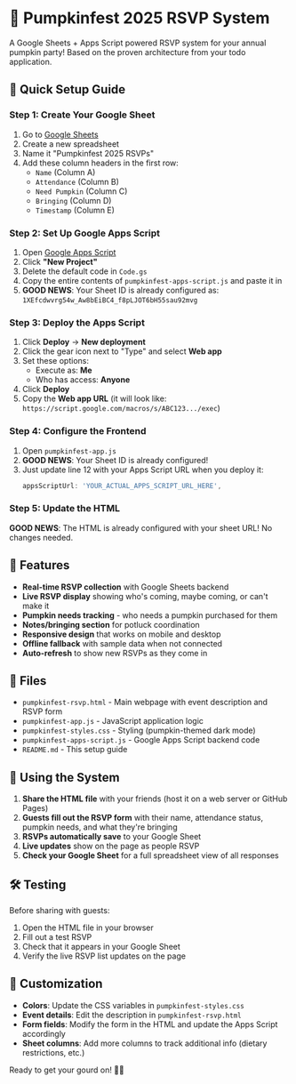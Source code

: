 # 🎃 Pumpkinfest 2025 RSVP System

A Google Sheets + Apps Script powered RSVP system for your annual pumpkin party! Based on the proven architecture from your todo application.

## 🚀 Quick Setup Guide

### Step 1: Create Your Google Sheet
1. Go to [Google Sheets](https://sheets.google.com)
2. Create a new spreadsheet
3. Name it "Pumpkinfest 2025 RSVPs" 
4. Add these column headers in the first row:
   - `Name` (Column A)
   - `Attendance` (Column B) 
   - `Need Pumpkin` (Column C)
   - `Bringing` (Column D)
   - `Timestamp` (Column E)

### Step 2: Set Up Google Apps Script
1. Open [Google Apps Script](https://script.google.com)
2. Click **"New Project"**
3. Delete the default code in `Code.gs`
4. Copy the entire contents of `pumpkinfest-apps-script.js` and paste it in
5. **GOOD NEWS**: Your Sheet ID is already configured as: `1XEfcdwvrg54w_Aw8bEiBC4_f8pLJOT6bH55sau92mvg`

### Step 3: Deploy the Apps Script
1. Click **Deploy** → **New deployment**
2. Click the gear icon next to "Type" and select **Web app**
3. Set these options:
   - Execute as: **Me**
   - Who has access: **Anyone**
4. Click **Deploy**
5. Copy the **Web app URL** (it will look like: `https://script.google.com/macros/s/ABC123.../exec`)

### Step 4: Configure the Frontend
1. Open `pumpkinfest-app.js`
2. **GOOD NEWS**: Your Sheet ID is already configured!
3. Just update line 12 with your Apps Script URL when you deploy it:
   ```javascript
   appsScriptUrl: 'YOUR_ACTUAL_APPS_SCRIPT_URL_HERE',
   ```

### Step 5: Update the HTML
**GOOD NEWS**: The HTML is already configured with your sheet URL! No changes needed.

## 🎯 Features

- **Real-time RSVP collection** with Google Sheets backend
- **Live RSVP display** showing who's coming, maybe coming, or can't make it
- **Pumpkin needs tracking** - who needs a pumpkin purchased for them
- **Notes/bringing section** for potluck coordination
- **Responsive design** that works on mobile and desktop
- **Offline fallback** with sample data when not connected
- **Auto-refresh** to show new RSVPs as they come in

## 📁 Files

- `pumpkinfest-rsvp.html` - Main webpage with event description and RSVP form
- `pumpkinfest-app.js` - JavaScript application logic
- `pumpkinfest-styles.css` - Styling (pumpkin-themed dark mode)
- `pumpkinfest-apps-script.js` - Google Apps Script backend code
- `README.md` - This setup guide

## 🎃 Using the System

1. **Share the HTML file** with your friends (host it on a web server or GitHub Pages)
2. **Guests fill out the RSVP form** with their name, attendance status, pumpkin needs, and what they're bringing
3. **RSVPs automatically save** to your Google Sheet
4. **Live updates** show on the page as people RSVP
5. **Check your Google Sheet** for a full spreadsheet view of all responses

## 🛠️ Testing

Before sharing with guests:
1. Open the HTML file in your browser
2. Fill out a test RSVP
3. Check that it appears in your Google Sheet
4. Verify the live RSVP list updates on the page

## 🎨 Customization

- **Colors**: Update the CSS variables in `pumpkinfest-styles.css`
- **Event details**: Edit the description in `pumpkinfest-rsvp.html`
- **Form fields**: Modify the form in the HTML and update the Apps Script accordingly
- **Sheet columns**: Add more columns to track additional info (dietary restrictions, etc.)

Ready to get your gourd on! 🎃✨